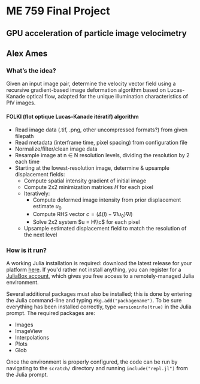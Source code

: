 # ME 759 Final Project
## GPU acceleration of particle image velocimetry
## Alex Ames
### What’s the idea?
Given an input image pair, determine the velocity vector field using a recursive
gradient-based image deformation algorithm based on Lucas-Kanade optical flow,
adapted for the unique illumination characteristics of PIV images.
#### FOLKI (flot optique Lucas-Kanade itératif) algorithm
* Read image data (.tif, .png, other uncompressed formats?) from given filepath
* Read metadata (interframe time, pixel spacing) from configuration file
* Normalize/filter/clean image data
* Resample image at n ∈ N resolution levels, dividing the resolution by 2 each time
* Starting at the lowest-resolution image, determine & upsample displacement fields:
  * Compute spatial intensity gradient of initial image
  * Compute 2x2 minimization matrices $H$ for each pixel
  * Iteratively:
    * Compute deformed image intensity from prior displacement estimate $u_0$
    * Compute RHS vector $c = (\Delta (I) - \nabla I u_0) \nabla I)$
    * Solve 2x2 system $u = H\\c$ for each pixel
  * Upsample estimated displacement field to match the resolution of the next level

### How is it run?
A working Julia installation is required: download the latest release for your
platform [here](https://julialang.org/downloads/).
If you'd rather not install anything, you can register for a
[JuliaBox account](https://www.juliabox.com),
which gives you free access to a remotely-managed Julia environment.

Several additional packages must also be installed; this is done by entering
the Julia command-line and typing `Pkg.add("packagename")`. To be sure everything
has been installed correctly, type `versioninfo(true)` in the Julia prompt.
The required packages are:

* Images
* ImageView
* Interpolations
* Plots
* Glob

Once the environment is properly configured, the code can be run by navigating
to the `scratch/` directory and running `include("repl.jl")`
from the Julia prompt.
